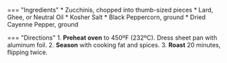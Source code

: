 === "Ingredients"
    * Zucchinis, chopped into thumb-sized pieces
    * Lard, Ghee, or Neutral Oil
    * Kosher Salt
    * Black Peppercorn, ground
    * Dried Cayenne Pepper, ground

=== "Directions"
    1. **Preheat oven** to 450ºF (232ºC). Dress sheet pan with aluminum foil.
    2. **Season** with cooking fat and spices.
    3. **Roast** 20 minutes, flipping twice.
